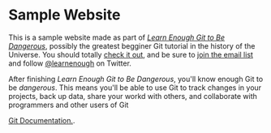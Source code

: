 # Sample Website

This is a sample website made as part of [*Learn Enough Git to Be Dangerous*](https://www.learnenough.com/git-tutorial), possibly the greatest begginer Git tutorial in the history of the Universe. You should totally [check it out](https://www.learnenough.com/git-tutorial), and be sure to [join the email list](https://www.learnenough.com/#email_list) and follow [@learnenough](http://twitter.com/learnenough) on Twitter.

After finishing *Learn Enough Git to Be Dangerous*, you'll know enough Git to be *dangerous*. This means you'll be able to use Git to track changes in your projects, back up data, share your workd with others, and collaborate with programmers and other users of Git

[Git Documentation.](https://git-scm.com/doc).


